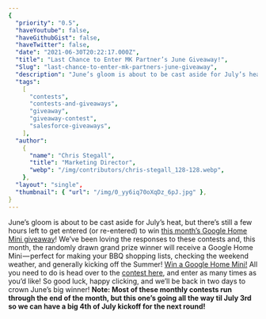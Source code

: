 ```yaml
---
{
  "priority": "0.5",
  "haveYoutube": false,
  "haveGithubGist": false,
  "haveTwitter": false,
  "date": "2021-06-30T20:22:17.000Z",
  "title": "Last Chance to Enter MK Partner’s June Giveaway!",
  "Slug": "last-chance-to-enter-mk-partners-june-giveaway",
  "description": "June’s gloom is about to be cast aside for July’s heat, but there’s still a few hours left to get entered (or re-entered) to win this month’s Google Home Mini giveaway!",
  "tags":
    [
      "contests",
      "contests-and-giveaways",
      "giveaway",
      "giveaway-contest",
      "salesforce-giveaways",
    ],
  "author":
    {
      "name": "Chris Stegall",
      "title": "Marketing Director",
      "webp": "/img/contributors/chris-stegall_128-128.webp",
    },
  "layout": "single",
  "thumbnail": { "url": "/img/0_yy6iq70oXqDz_6pJ.jpg" },
}
---
```


June’s gloom is about to be cast aside for July’s heat, but there’s still a few hours left to get entered (or re-entered) to win [this month’s Google Home Mini giveaway](https://gleam.io/competitions/dwIcM-mk-partners-june-giveaway)!
We’ve been loving the responses to these contests and, this month, the randomly drawn grand prize winner will receive a Google Home Mini — perfect for making your BBQ shopping lists, checking the weekend weather, and generally kicking off the Summer!
[Win a Google Home Mini!](https://gleam.io/competitions/dwIcM-mk-partners-june-giveaway)
All you need to do is head over to the [contest here](https://gleam.io/competitions/dwIcM-mk-partners-june-giveaway), and enter as many times as you’d like!
So good luck, happy clicking, and we’ll be back in two days to crown June’s big winner!
**Note: Most of these monthly contests run through the end of the month, but this one’s going all the way til July 3rd so we can have a big 4th of July kickoff for the next round!**
